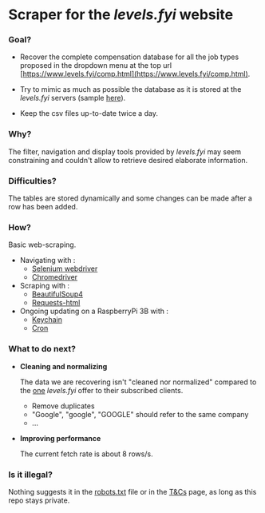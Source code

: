 # Scraper for the *levels.fyi* website

### Goal?

- Recover the complete compensation database for all the job types proposed in the dropdown menu at the top url [https://www.levels.fyi/comp.html](https://www.levels.fyi/comp.html).

- Try to mimic as much as possible the database as it is stored at the *levels.fyi* servers (sample [here](https://docs.google.com/spreadsheets/d/1brSr6NvdgkEGd7Lo1a_qlTVqLSUg1ENNxY3xDTtGFnI/edit#gid=0)).

- Keep the csv files up-to-date twice a day.

### Why?

The filter, navigation and display tools provided by *levels.fyi* may seem constraining and couldn't allow to retrieve desired elaborate information.


### Difficulties?

The tables are stored dynamically and some changes can be made after a row has been added. 

### How?

Basic web-scraping.

* Navigating with : 
	* [Selenium webdriver](https://en.wikipedia.org/wiki/Selenium_(software)#Selenium_WebDriver)
	* [Chromedriver](https://chromedriver.chromium.org/)
* Scraping with : 
    * [BeautifulSoup4](https://en.wikipedia.org/wiki/Beautiful_Soup_\(HTML_parser\))
    * [Requests-html](https://docs.python-requests.org/projects/requests-html/en/latest/)
* Ongoing updating on a RaspberryPi 3B with : 
	* [Keychain](https://www.funtoo.org/Keychain)
	* [Cron](https://en.wikipedia.org/wiki/Cron)

### What to do next?

- **Cleaning and normalizing**

    The data we are recovering isn't "cleaned nor normalized" compared to the [one](https://www.levels.fyi/offerings/) *levels.fyi* offer to their subscribed clients. 
    - Remove duplicates
    - "Google", "google", "GOOGLE" should refer to the same company
    - ...

- **Improving performance**

    The current fetch rate is about 8 rows/s.

### Is it illegal?

Nothing suggests it in the [robots.txt](https://www.levels.fyi/robots.txt) file or in the [T&Cs](https://www.levels.fyi/about/terms.html) page, as long as this repo stays private.
